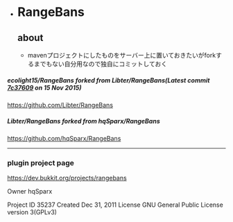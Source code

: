 - # RangeBans

  ## about

  - mavenプロジェクトにしたものをサーバー上に置いておきたいがforkするまでもない自分用なので独自にコミットしておく



##### ecolight15/RangeBans forked from Libter/RangeBans(Latest commit [7c37609](https://github.com/Libter/RangeBans/commit/7c37609d1efa3fb1a4903f6e3484ed75b4ac8ff0) on 15 Nov 2015)

https://github.com/Libter/RangeBans

##### Libter/RangeBans forked from hqSparx/RangeBans

https://github.com/hqSparx/RangeBans

------

### plugin project page

https://dev.bukkit.org/projects/rangebans

Owner hqSparx

Project ID 35237
Created Dec 31, 2011
License GNU General Public License version 3(GPLv3)